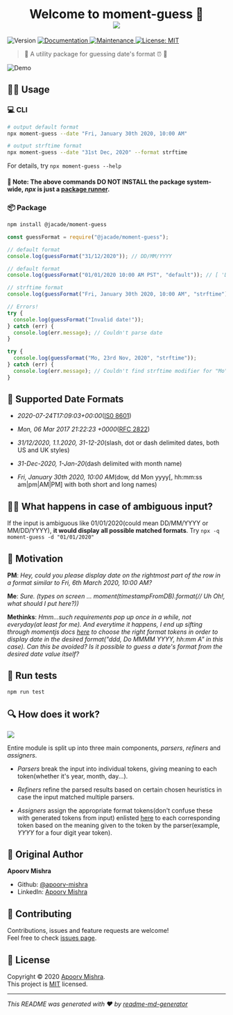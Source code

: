 <h1 align="center">Welcome to moment-guess 👋<br> <img src="./logo.png" /></h1>
<p>
  <img alt="Version" src="https://img.shields.io/badge/version-1.2.4-blue.svg?cacheSeconds=2592000" />
  <a href="https://github.com/jacade/moment-guess#readme" target="_blank">
    <img alt="Documentation" src="https://img.shields.io/badge/documentation-yes-brightgreen.svg" />
  </a>
  <a href="https://github.com/jacade/moment-guess/graphs/commit-activity" target="_blank">
    <img alt="Maintenance" src="https://img.shields.io/badge/Maintained%3F-yes-green.svg" />
  </a>
  <a href="https://github.com/jacade/moment-guess/blob/master/LICENSE" target="_blank">
    <img alt="License: MIT" src="https://img.shields.io/github/license/jacade/moment-guess" />
  </a>
</p>

> :tada: A utility package for guessing date's format :alarm_clock: :raised_hands:

<img alt="Demo" src="./demo.gif" />

## 👨‍💻 Usage

### 💻 CLI

```sh
# output default format
npx moment-guess --date "Fri, January 30th 2020, 10:00 AM"

# output strftime format
npx moment-guess --date "31st Dec, 2020" --format strftime
```

For details, try `npx moment-guess --help`

#### 📝 Note: The above commands DO NOT INSTALL the package system-wide, _npx_ is just a [package runner](https://blog.npmjs.org/post/162869356040/introducing-npx-an-npm-package-runner).

### 📦 Package

```sh
npm install @jacade/moment-guess
```

```javascript
const guessFormat = require("@jacade/moment-guess");

// default format
console.log(guessFormat("31/12/2020")); // DD/MM/YYYY

// default format
console.log(guessFormat("01/01/2020 10:00 AM PST", "default")); // [ 'DD/MM/YYYY hh:mm A z', 'MM/DD/YYYY hh:mm A z' ]

// strftime format
console.log(guessFormat("Fri, January 30th 2020, 10:00 AM", "strftime")); // %a, %B %o %Y, %I:%M %p

// Errors!
try {
  console.log(guessFormat("Invalid date!"));
} catch (err) {
  console.log(err.message); // Couldn't parse date
}

try {
  console.log(guessFormat("Mo, 23rd Nov, 2020", "strftime"));
} catch (err) {
  console.log(err.message); // Couldn't find strftime modifier for "Mo"
}
```

## 🙌 Supported Date Formats

- _2020-07-24T17:09:03+00:00_([IS0 8601](https://en.wikipedia.org/wiki/ISO_8601))

- _Mon, 06 Mar 2017 21:22:23 +0000_([RFC 2822](https://tools.ietf.org/html/rfc2822#section-3.3))

- _31/12/2020, 1.1.2020, 31-12-20_(slash, dot or dash delimited dates, both US and UK styles)

- _31-Dec-2020, 1-Jan-20_(dash delimited with month name)

- _Fri, January 30th 2020, 10:00 AM_(dow, dd Mon yyyy[, hh:mm:ss am|pm|AM|PM] with both short and long names)

## 🤷‍♀️ What happens in case of ambiguous input?

If the input is ambiguous like 01/01/2020(could mean DD/MM/YYYY or MM/DD/YYYY), **it would display all possible matched formats**. Try `npx -q moment-guess -d "01/01/2020"`

## :thinking: Motivation

**PM**: _Hey, could you please display date on the rightmost part of the row in a format similar to Fri, 6th March 2020, 10:00 AM?_

**Me**: _Sure. (types on screen ... moment(timestampFromDB).format(// Uh Oh!, what should I put here?))_

**Methinks**: _Hmm...such requirements pop up once in a while, not everyday(at least for me). And everytime it happens, I end up sifting through momentjs docs [here](https://momentjs.com/docs/#/displaying/) to choose the right format tokens in order to display date in the desired format("ddd, Do MMMM YYYY, hh:mm A" in this case). Can this be avoided? Is it possible to guess a date's format from the desired date value itself?_

## :hammer: Run tests

```sh
npm run test
```

## :mag: How does it work?

<img src="./design.png"/>

Entire module is split up into three main components, _parsers_, _refiners_ and _assigners_.

- _Parsers_ break the input into individual tokens, giving meaning to each token(whether it's year, month, day...).

- _Refiners_ refine the parsed results based on certain chosen heuristics in case the input matched multiple parsers.

- _Assigners_ assign the appropriate format tokens(don't confuse these with generated tokens from input) enlisted [here](https://momentjs.com/docs/#/displaying/) to each corresponding token based on the meaning given to the token by the parser(example, _YYYY_ for a four digit year token).

## :man: Original Author

**Apoorv Mishra**

- Github: [@apoorv-mishra](https://github.com/apoorv-mishra)
- LinkedIn: [Apoorv Mishra](https://www.linkedin.com/in/apoorv-mishra-76a06249/)

## 🤝 Contributing

Contributions, issues and feature requests are welcome!<br />Feel free to check [issues page](https://github.com/jacade/moment-guess/issues).

## 📝 License

Copyright © 2020 [Apoorv Mishra](https://github.com/apoorv-mishra).<br />
This project is [MIT](https://github.com/apoorv-mishra/moment-guess/blob/master/LICENSE) licensed.

---

_This README was generated with ❤️ by [readme-md-generator](https://github.com/kefranabg/readme-md-generator)_
